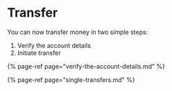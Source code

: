 # Transfer

You can now transfer money in two simple steps:

1. Verify the account details
2. Initiate transfer

{% page-ref page="verify-the-account-details.md" %}

{% page-ref page="single-transfers.md" %}



  


